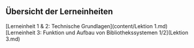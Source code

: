 ## Übersicht der Lerneinheiten

[Lerneinheit 1 & 2: Technische Grundlagen](content/Lektion 1.md)  
[Lerneinheit 3: Funktion und Aufbau von Bibliothekssystemen 1/2](Lektion 3.md)
